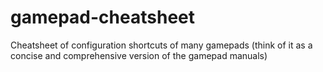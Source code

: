 # gamepad-cheatsheet
Cheatsheet of configuration shortcuts of many gamepads (think of it as a concise and comprehensive version of the gamepad manuals)
